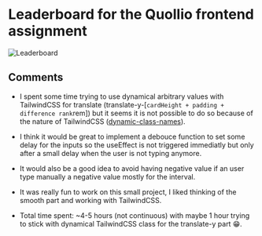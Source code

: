 # Leaderboard for the Quollio frontend assignment

![Leaderboard](https://github.com/johntcha/quollio-frontend-assignment-leaderboard/blob/main/public/images/leaderboard.png)

## Comments

- I spent some time trying to use dynamical arbitrary values with TailwindCSS for translate (translate-y-[`cardHeight + padding + difference rank`rem]) but it seems it is not possible to do so because of the nature of TailwindCSS ([dynamic-class-names](https://tailwindcss.com/docs/content-configuration#dynamic-class-names)).

- I think it would be great to implement a debouce function to set some delay for the inputs so the useEffect is not triggered immediatly but only after a small delay when the user is not typing anymore.

- It would also be a good idea to avoid having negative value if an user type manually a negative value mostly for the interval.

- It was really fun to work on this small project, I liked thinking of the smooth part and working with TailwindCSS.

- Total time spent: ~4-5 hours (not continuous) with maybe 1 hour trying to stick with dynamical TailwindCSS class for the translate-y part :grin:.
